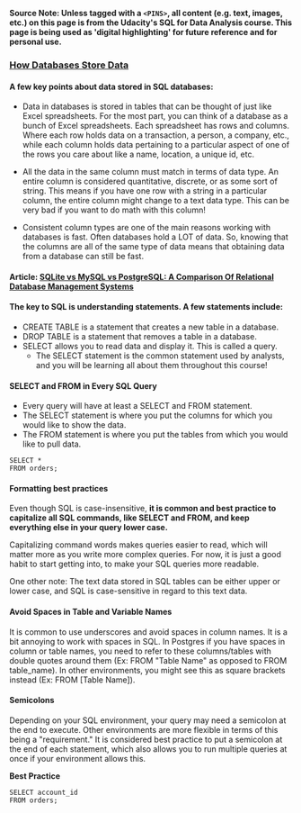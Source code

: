 **Source Note: Unless tagged with a `<PINS>`, all content (e.g. text, images, etc.) on this page is from the Udacity's SQL for Data Analysis course.  This page is being used as 'digital highlighting' for future reference and for personal use.**


### [How Databases Store Data](https://classroom.udacity.com/courses/ud198/lessons/614cf95a-13bf-406c-b092-e757178e633b/concepts/45d7a40b-6cd7-4171-88a3-434ac16055af)

#### A few key points about data stored in SQL databases:

+ Data in databases is stored in tables that can be thought of just like Excel spreadsheets.
For the most part, you can think of a database as a bunch of Excel spreadsheets. Each spreadsheet has rows and columns. Where each row holds data on a transaction, a person, a company, etc., while each column holds data pertaining to a particular aspect of one of the rows you care about like a name, location, a unique id, etc.

+ All the data in the same column must match in terms of data type.
An entire column is considered quantitative, discrete, or as some sort of string. This means if you have one row with a string in a particular column, the entire column might change to a text data type. This can be very bad if you want to do math with this column!

+ Consistent column types are one of the main reasons working with databases is fast.
Often databases hold a LOT of data. So, knowing that the columns are all of the same type of data means that obtaining data from a database can still be fast.

#### Article: [SQLite vs MySQL vs PostgreSQL: A Comparison Of Relational Database Management Systems](https://www.digitalocean.com/community/tutorials/sqlite-vs-mysql-vs-postgresql-a-comparison-of-relational-database-management-systems)

#### The key to SQL is understanding statements. A few statements include:

+ CREATE TABLE is a statement that creates a new table in a database.
+ DROP TABLE is a statement that removes a table in a database.
+ SELECT allows you to read data and display it. This is called a query.
  + The SELECT statement is the common statement used by analysts, and you will be learning all about them throughout this course!

#### SELECT and FROM in Every SQL Query
+ Every query will have at least a SELECT and FROM statement.
+ The SELECT statement is where you put the columns for which you would like to show the data.
+ The FROM statement is where you put the tables from which you would like to pull data.

```
SELECT *
FROM orders;
```

#### Formatting best practices
Even though SQL is case-insensitive, **it is common and best practice to capitalize all SQL commands, like SELECT and FROM, and keep everything else in your query lower case.**

Capitalizing command words makes queries easier to read, which will matter more as you write more complex queries. For now, it is just a good habit to start getting into, to make your SQL queries more readable.

One other note: The text data stored in SQL tables can be either upper or lower case, and SQL is case-sensitive in regard to this text data.

#### Avoid Spaces in Table and Variable Names
It is common to use underscores and avoid spaces in column names. It is a bit annoying to work with spaces in SQL. In Postgres if you have spaces in column or table names, you need to refer to these columns/tables with double quotes around them (Ex: FROM "Table Name" as opposed to FROM table_name). In other environments, you might see this as square brackets instead (Ex: FROM [Table Name]).

#### Semicolons
Depending on your SQL environment, your query may need a semicolon at the end to execute. Other environments are more flexible in terms of this being a "requirement." It is considered best practice to put a semicolon at the end of each statement, which also allows you to run multiple queries at once if your environment allows this.

**Best Practice**
```
SELECT account_id
FROM orders;
```
